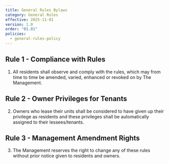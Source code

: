 ```yaml
---
title: General Rules Bylaws
category: General Rules
effective: 2025-11-01
version: 1.0
order: "01.01"
policies:
  - general-rules-policy
---
```


## Rule 1 - Compliance with Rules

1) All residents shall observe and comply with the rules, which may from time to time be amended, varied, enhanced or revoked on by The Management.

## Rule 2 - Owner Privileges for Tenants

2) Owners who lease their units shall be considered to have given up their privilege as residents and these privileges shall be automatically assigned to their lessees/tenants.

## Rule 3 - Management Amendment Rights

3) The Management reserves the right to change any of these rules without prior notice given to residents and owners.
